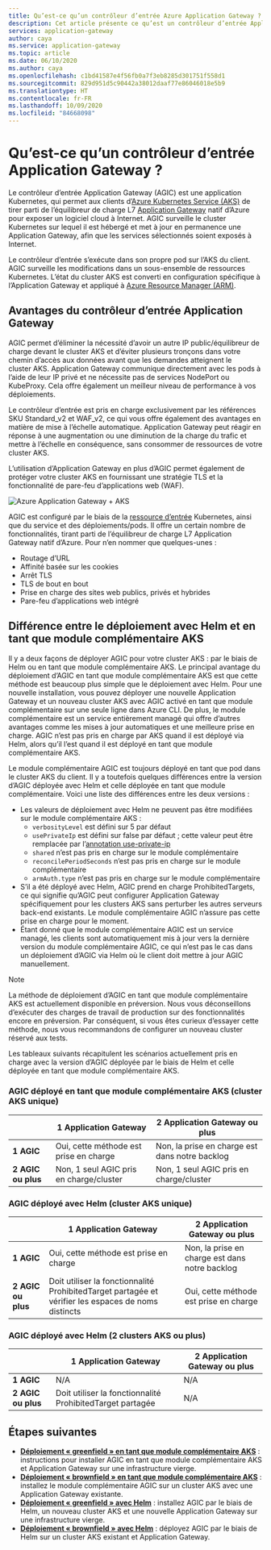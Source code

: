 ```yaml
---
title: Qu’est-ce qu’un contrôleur d’entrée Azure Application Gateway ?
description: Cet article présente ce qu’est un contrôleur d’entrée Application Gateway.
services: application-gateway
author: caya
ms.service: application-gateway
ms.topic: article
ms.date: 06/10/2020
ms.author: caya
ms.openlocfilehash: c1bd41587e4f56fb0a7f3eb8285d301751f558d1
ms.sourcegitcommit: 829d951d5c90442a38012daaf77e86046018e5b9
ms.translationtype: HT
ms.contentlocale: fr-FR
ms.lasthandoff: 10/09/2020
ms.locfileid: "84668098"
---
```

# <a name="what-is-application-gateway-ingress-controller"></a>Qu’est-ce qu’un contrôleur d’entrée Application Gateway ?
Le contrôleur d’entrée Application Gateway (AGIC) est une application Kubernetes, qui permet aux clients d’[Azure Kubernetes Service (AKS)](https://azure.microsoft.com/services/kubernetes-service/) de tirer parti de l’équilibreur de charge L7 [Application Gateway](https://azure.microsoft.com/services/application-gateway/) natif d’Azure pour exposer un logiciel cloud à Internet. AGIC surveille le cluster Kubernetes sur lequel il est hébergé et met à jour en permanence une Application Gateway, afin que les services sélectionnés soient exposés à Internet.

Le contrôleur d’entrée s’exécute dans son propre pod sur l’AKS du client. AGIC surveille les modifications dans un sous-ensemble de ressources Kubernetes. L’état du cluster AKS est converti en configuration spécifique à l’Application Gateway et appliqué à [Azure Resource Manager (ARM)](https://docs.microsoft.com/azure/azure-resource-manager/resource-group-overview).

## <a name="benefits-of-application-gateway-ingress-controller"></a>Avantages du contrôleur d’entrée Application Gateway
AGIC permet d’éliminer la nécessité d’avoir un autre IP public/équilibreur de charge devant le cluster AKS et d’éviter plusieurs tronçons dans votre chemin d’accès aux données avant que les demandes atteignent le cluster AKS. Application Gateway communique directement avec les pods à l’aide de leur IP privé et ne nécessite pas de services NodePort ou KubeProxy. Cela offre également un meilleur niveau de performance à vos déploiements.

Le contrôleur d’entrée est pris en charge exclusivement par les références SKU Standard_v2 et WAF_v2, ce qui vous offre également des avantages en matière de mise à l’échelle automatique. Application Gateway peut réagir en réponse à une augmentation ou une diminution de la charge du trafic et mettre à l’échelle en conséquence, sans consommer de ressources de votre cluster AKS.

L’utilisation d’Application Gateway en plus d’AGIC permet également de protéger votre cluster AKS en fournissant une stratégie TLS et la fonctionnalité de pare-feu d’applications web (WAF).

![Azure Application Gateway + AKS](./media/application-gateway-ingress-controller-overview/architecture.png)

AGIC est configuré par le biais de la [ressource d’entrée](https://kubernetes.io/docs/user-guide/ingress/) Kubernetes, ainsi que du service et des déploiements/pods. Il offre un certain nombre de fonctionnalités, tirant parti de l’équilibreur de charge L7 Application Gateway natif d’Azure. Pour n’en nommer que quelques-unes :
  - Routage d’URL
  - Affinité basée sur les cookies
  - Arrêt TLS
  - TLS de bout en bout
  - Prise en charge des sites web publics, privés et hybrides
  - Pare-feu d’applications web intégré

## <a name="difference-between-helm-deployment-and-aks-add-on"></a>Différence entre le déploiement avec Helm et en tant que module complémentaire AKS
Il y a deux façons de déployer AGIC pour votre cluster AKS : par le biais de Helm ou en tant que module complémentaire AKS. Le principal avantage du déploiement d’AGIC en tant que module complémentaire AKS est que cette méthode est beaucoup plus simple que le déploiement avec Helm. Pour une nouvelle installation, vous pouvez déployer une nouvelle Application Gateway et un nouveau cluster AKS avec AGIC activé en tant que module complémentaire sur une seule ligne dans Azure CLI. De plus, le module complémentaire est un service entièrement managé qui offre d’autres avantages comme les mises à jour automatiques et une meilleure prise en charge. AGIC n’est pas pris en charge par AKS quand il est déployé via Helm, alors qu’il l’est quand il est déployé en tant que module complémentaire AKS. 

Le module complémentaire AGIC est toujours déployé en tant que pod dans le cluster AKS du client. Il y a toutefois quelques différences entre la version d’AGIC déployée avec Helm et celle déployée en tant que module complémentaire. Voici une liste des différences entre les deux versions : 
  - Les valeurs de déploiement avec Helm ne peuvent pas être modifiées sur le module complémentaire AKS :
    - `verbosityLevel` est défini sur 5 par défaut
    - `usePrivateIp` est défini sur false par défaut ; cette valeur peut être remplacée par l’[annotation use-private-ip](ingress-controller-annotations.md#use-private-ip)
    - `shared` n’est pas pris en charge sur le module complémentaire 
    - `reconcilePeriodSeconds` n’est pas pris en charge sur le module complémentaire
    - `armAuth.type` n’est pas pris en charge sur le module complémentaire
  - S’il a été déployé avec Helm, AGIC prend en charge ProhibitedTargets, ce qui signifie qu’AGIC peut configurer Application Gateway spécifiquement pour les clusters AKS sans perturber les autres serveurs back-end existants. Le module complémentaire AGIC n’assure pas cette prise en charge pour le moment. 
  - Étant donné que le module complémentaire AGIC est un service managé, les clients sont automatiquement mis à jour vers la dernière version du module complémentaire AGIC, ce qui n’est pas le cas dans un déploiement d’AGIC via Helm où le client doit mettre à jour AGIC manuellement. 

> [!NOTE]
> La méthode de déploiement d’AGIC en tant que module complémentaire AKS est actuellement disponible en préversion. Nous vous déconseillons d’exécuter des charges de travail de production sur des fonctionnalités encore en préversion. Par conséquent, si vous êtes curieux d’essayer cette méthode, nous vous recommandons de configurer un nouveau cluster réservé aux tests. 

Les tableaux suivants récapitulent les scénarios actuellement pris en charge avec la version d’AGIC déployée par le biais de Helm et celle déployée en tant que module complémentaire AKS. 

### <a name="aks-add-on-agic-single-aks-cluster"></a>AGIC déployé en tant que module complémentaire AKS (cluster AKS unique)
|                  |1 Application Gateway |2 Application Gateway ou plus |
|------------------|---------|--------|
|**1 AGIC**|Oui, cette méthode est prise en charge |Non, la prise en charge est dans notre backlog |
|**2 AGIC ou plus**|Non, 1 seul AGIC pris en charge/cluster |Non, 1 seul AGIC pris en charge/cluster |

### <a name="helm-deployed-agic-single-aks-cluster"></a>AGIC déployé avec Helm (cluster AKS unique)
|                  |1 Application Gateway |2 Application Gateway ou plus |
|------------------|---------|--------|
|**1 AGIC**|Oui, cette méthode est prise en charge |Non, la prise en charge est dans notre backlog |
|**2 AGIC ou plus**|Doit utiliser la fonctionnalité ProhibitedTarget partagée et vérifier les espaces de noms distincts |Oui, cette méthode est prise en charge |

### <a name="helm-deployed-agic-2-aks-clusters"></a>AGIC déployé avec Helm (2 clusters AKS ou plus)
|                  |1 Application Gateway |2 Application Gateway ou plus |
|------------------|---------|--------|
|**1 AGIC**|N/A |N/A |
|**2 AGIC ou plus**|Doit utiliser la fonctionnalité ProhibitedTarget partagée |N/A |

## <a name="next-steps"></a>Étapes suivantes
- [**Déploiement « greenfield » en tant que module complémentaire AKS**](tutorial-ingress-controller-add-on-new.md) : instructions pour installer AGIC en tant que module complémentaire AKS et Application Gateway sur une infrastructure vierge.
- [**Déploiement « brownfield » en tant que module complémentaire AKS**](tutorial-ingress-controller-add-on-existing.md) : installez le module complémentaire AGIC sur un cluster AKS avec une Application Gateway existante.
- [**Déploiement « greenfield » avec Helm**](ingress-controller-install-new.md) : installez AGIC par le biais de Helm, un nouveau cluster AKS et une nouvelle Application Gateway sur une infrastructure vierge.
- [**Déploiement « brownfield » avec Helm**](ingress-controller-install-existing.md) : déployez AGIC par le biais de Helm sur un cluster AKS existant et Application Gateway.

